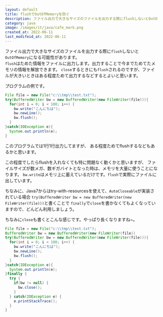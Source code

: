 ```yaml
---
layout: default
title: flushでOutOfMemoryを防ぐ
description: ファイル出力で大きなサイズのファイルを出力する際にflushしないとOutOfMemoryになる可能性があります。flushすることで、対処しましょう。
category: java
image: /images/it/java/cafe_mark.png
created_at: 2022-06-11
last_modifeid_at: 2022-06-11
---
```


ファイル出力で大きなサイズのファイルを出力する際に`flush`しないと`OutOfMemory`になる可能性があります。  
`flush`はためた情報をファイルに出力します。出力することで今までためてたメモリの情報を解放できます。
`close`するときにも`flush`されるのですが、ファイルが大きいときはある程度ためて出力するなどするとよいと思います。

プログラムの例です。

```Java
File file = new File("c:\\tmp\\test.txt");
try(BufferedWriter bw = new BufferedWriter(new FileWriter(file))){
  for(int i = 0; i < 100; i++) {
    bw.write("こんにちは");
    bw.newLine();
    bw.flush();
  }
}catch(IOException e){
  System.out.println(e);
}
```

このプログラムでは1行1行出力してますが、
ある程度ためてflushするなどもあるかと思います。

この程度でしたらflushを入れなくても特に問題なく動くかと思いますが、
ファイルサイズが数メガ、数ギガバイトとなった時は、メモリを大量に使うことになります。
`bw.write`はメモリ上に蓄えているだけです。`flush`で実際にファイルに出しています。

ちなみに、Java7からはtry-with-resourcesを使えて、`AutoCloseable`が実装されている場合
`try(BufferedWriter bw = new BufferedWriter(new FileWriter(file)))`と書くことで
`finally`で`close`を書かなくてもよくなっていますので、どんどん利用しましょう。

ちなみに`close`も書くとこんな感じです。やっぱり長くなりますね~。
```Java
File file = new File("c:\\tmp\\test.txt");
BufferedWriter bw = new BufferedWriter(new FileWriter(file))
try(BufferedWriter bw = new BufferedWriter(new FileWriter(file))){
  for(int i = 0; i < 100; i++) {
    bw.write("こんにちは");
    bw.newLine();
    bw.flush();
  }
}catch(IOException e){
  System.out.println(e);
}finally {
  try {
    if(bw != null) {
      bw.close();
    }
  } catch(IOException e) {
    e.printStackTrace();
  }
}
```
